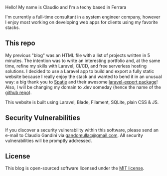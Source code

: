 Hello! My name is Claudio and I'm a techy based in Ferrara

I'm currently a full-time consultant in a system engineer company, however I enjoy most working on developing web apps for clients using my favorite stacks.

## This repo

My previous "blog" was an HTML file with a list of projects written in 5 minutes. The intention was to write an interesting portfolio and, at the same time, refine my skills with Laravel, CI/CD, and free serverless hosting solutions.
I decided to use a Laravel app to build and export a fully static website because I really enjoy the stack and wanted to bend it in an unusual way: a big thank you to [Spatie](https://spatie.be/) and their awesome [laravel-export package](https://github.com/spatie/laravel-export)!
Also, I will be changing my domain to .dev someday (hence the name of the [github repo](https://github.com/gandomullac/gandomullac.dev)).

This website is built using Laravel, Blade, Filament, SQLite, plain CSS & JS.

## Security Vulnerabilities

If you discover a security vulnerability within this software, please send an e-mail to Claudio Gandini via [gandomullac@gmail.com](mailto:gandomullac@gmail.com). All security vulnerabilities will be promptly addressed.

## License

This blog is open-sourced software licensed under the [MIT license](https://opensource.org/licenses/MIT).
